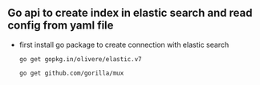 ## Go api to create index in elastic search and read config from yaml file

- first install go package to create connection with elastic search

  ```
  go get gopkg.in/olivere/elastic.v7 

  go get github.com/gorilla/mux 